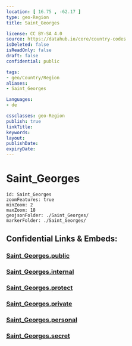 ```yaml
---
location: [ 16.75 , -62.17 ] 
type: geo-Region
title: Saint_Georges

license: CC BY-SA 4.0
source: https://datahub.io/core/country-codes
isDeleted: false
isReadOnly: false
draft: false
confidential: public

tags:
- geo/Country/Region
aliases:
- Saint_Georges

Languages:
- de

cssclasses: geo-Region
publish: true
linkTitle: 
keywords: 
layout: 
publishDate: 
expiryDate: 
---
```


# Saint_Georges

```leaflet
id: Saint_Georges
zoomFeatures: true 
minZoom: 2 
maxZoom: 18
geojsonFolder: ./Saint_Georges/
markerFolder: ./Saint_Georges/
```


## Confidential Links & Embeds: 

### [Saint_Georges.public](/_public/\Earth\Continent\America~Caribbean\Montserrat\parishes~MontserratSaint_Georges.public.md) 

### [Saint_Georges.internal](/_internal/\Earth\Continent\America~Caribbean\Montserrat\parishes~MontserratSaint_Georges.internal.md) 

### [Saint_Georges.protect](/_protect/\Earth\Continent\America~Caribbean\Montserrat\parishes~MontserratSaint_Georges.protect.md) 

### [Saint_Georges.private](/_private/\Earth\Continent\America~Caribbean\Montserrat\parishes~MontserratSaint_Georges.private.md) 

### [Saint_Georges.personal](/_personal/\Earth\Continent\America~Caribbean\Montserrat\parishes~MontserratSaint_Georges.personal.md) 

### [Saint_Georges.secret](/_secret/\Earth\Continent\America~Caribbean\Montserrat\parishes~MontserratSaint_Georges.secret.md)

